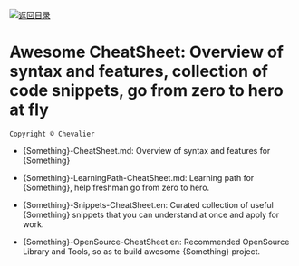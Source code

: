[![返回目录](https://parg.co/UCb)](https://parg.co/UCH)

# Awesome CheatSheet: Overview of syntax and features, collection of code snippets, go from zero to hero at fly

`Copyright © Chevalier`

* {Something}-CheatSheet.md: Overview of syntax and features for {Something}

- {Something}-LearningPath-CheatSheet.md: Learning path for {Something}, help freshman go from zero to hero.

* {Something}-Snippets-CheatSheet.en: Curated collection of useful {Something} snippets that you can understand at once and apply for work.

* {Something}-OpenSource-CheatSheet.en: Recommended OpenSource Library and Tools, so as to build awesome {Something} project.
